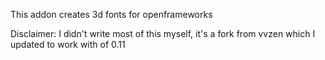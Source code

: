  
This addon creates 3d fonts for openframeworks

Disclaimer: I didn't write most of this myself, it's a fork from vvzen which I updated to work with of 0.11
